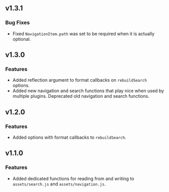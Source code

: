 ## v1.3.1

### Bug Fixes

- Fixed `NavigationItem.path` was set to be required when it is actually optional.

## v1.3.0

### Features

- Added reflection argument to format callbacks on `rebuildSearch` options.
- Added new navigation and search functions that play nice when used by multiple plugins. Deprecated old navigation and search functions.

## v1.2.0

### Features

- Added options with format callbacks to `rebuildSearch`.

## v1.1.0

### Features

- Added dedicated functions for reading from and writing to `assets/search.js` and `assets/navigation.js`.
